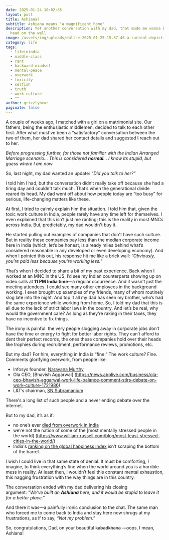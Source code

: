 ```yaml
---
date: 2025-01-24 10:02:35
layout: post
title: Ashiana?
subtitle: Ashiana means "a magnificent home"
description: Yet another conversation with my dad, that made me wanna bang my
  head on the wall
image: /assets/img/uploads/dall·e-2025-01-25-15.37.46-a-surreal-depiction-of-a-chaotic-and-messy-home-labeled-ashiana-symbolizing-a-mix-of-disorganization-and-misplaced-priorities.-the-house-is-surroun.webp
category: life
tags:
  - lifeinindia
  - middle-class
  - rant
  - backward-mindset
  - mental-peace
  - overwork
  - toxicity
  - selfish
  - truth
  - work-culture
  - ""
author: grizzlybear
paginate: false
---
```

A couple of weeks ago, I matched with a girl on a matrimonial site. Our fathers, being the enthusiastic middlemen, decided to talk to each other first. After what must’ve been a “satisfactory” conversation between the two of them, her dad shared her contact details and suggested I reach out to her. 

*Before progressing further, for those not familiar with the Indian Arranged Marriage scenario... This is considered **normal**... I know its stupid, but guess where I am now* 

So, last night, my dad wanted an update: *“Did you talk to her?”* 

I told him I had, but the conversation didn’t really take off because she had a tiring day and couldn't talk much. That’s when the generational divide reared its head. My dad went off about how people today are “too busy” for serious, life-changing matters like these.

At first, I tried to calmly explain him the situation. I told him that, given the toxic work culture in India, people rarely have any time left for themselves. I even explained that this isn’t just me ranting; this is the reality in most MNCs across India. But, predictably, my dad wouldn't buy it.

He started pulling out examples of companies that don't have such culture. But in reality these companies pay less than the median corporate income here in India (which, let’s be honest, is already miles behind what’s considered reasonable in any developed or even developing economy). And when I pointed this out, his response hit me like a brick wall: *“Obviously, you’re paid less because you’re working less.”*

That’s when I decided to share a bit of my past experience. Back when I worked at an MNC in the US, I’d see my Indian counterparts showing up on video calls at **11 PM India time**—a regular occurrence. And it wasn't just the meeting attendees. I could see many other employees in the background working. I even brought up examples of my friends, many of whom routinely slog late into the night. And top it all my dad has seen my brother, who’s had the same experience while working from home. So, I told my dad that this is all due to the lack of strict labor laws in the country. And let’s be real, why would the government care? As long as they’re raking in their taxes, they have no incentive to fix things.

The irony is painful: the very people slogging away in corporate jobs don’t have the time or energy to fight for better labor rights. They can’t afford to dent their perfect records, the ones these companies hold over their heads like trophies during recruitment, performance reviews, promotions, etc.

But my dad? For him, everything in India is “fine.” The work culture? Fine. Comments glorifying overwork, from people like:
* Infosys founder, [Narayana Murthy](https://timesofindia.indiatimes.com/education/news/narayana-murthy-bats-for-14-hour-workdays-giving-work-life-balance-the-cold-shoulder-again-a-look-at-the-worlds-5-most-overworked-nations/articleshow/115329473.cms)
* Ola CEO, [Bhavish Aggarwal] (https://news.abplive.com/business/ola-ceo-bhavish-aggarwal-work-life-balance-comment-stirs-debate-on-work-culture-1721986)
* L&T’s chairman, [SN Subramanium](https://www.hindustantimes.com/india-news/who-is-sn-subrahmanyan-l-t-chairman-under-fire-for-90-hour-work-week-remark-101736441286670.html)

There's a long list of such people and a never ending debate over the internet. 

But to my dad, it’s as if:
- no one’s ever [died from overwork in India](https://www.ndtv.com/india-news/ey-india-work-stress-death-anna-sebastian-perayil-daughter-26-died-of-overwork-at-ey-no-one-attended-funeral-womans-letter-6595688#:~:text=%22She%20was%20full%20of%20life,years%20old%2C%22%20she%20wrote.) 
- we’re not the nation of some of the [most mentally stressed people in the world] (https://www.william-russell.com/blog/most-least-stressed-cities-in-the-world/) 
- India's [ranking on the global happiness index](https://worldhappiness.report/ed/2024/happiness-of-the-younger-the-older-and-those-in-between/#ranking-of-happiness-2021-2023) isn’t scraping the bottom of the barrel.

I wish I could live in that same state of denial. It must be comforting, I imagine, to think everything’s fine when the world around you is a horrible mess in reality. At least then, I wouldn’t feel this constant mental exhaustion, this nagging frustration with the way things are in this country.

The conversation ended with my dad delivering his closing argument: *“We’ve built an **Ashiana** here, and it would be stupid to leave it for a better place.”*

And there it was—a painfully ironic conclusion to the chat. The same man who forced me to come back to India and stay here now shrugs at my frustrations, as if to say, *“Not my problem.”*

So, congratulations, Dad, on your beautiful ~~kabadkhana~~ —oops, I mean, Ashiana!